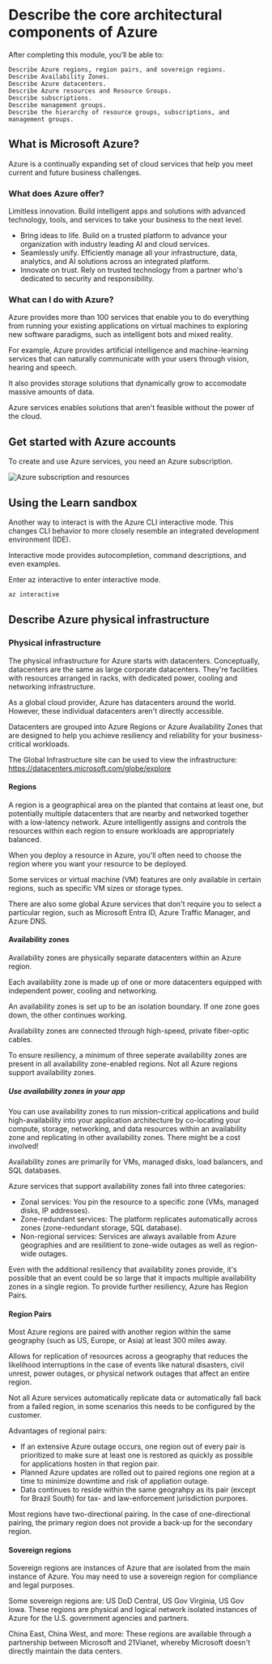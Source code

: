 # Describe the core architectural components of Azure

After completing this module, you’ll be able to:

    Describe Azure regions, region pairs, and sovereign regions.
    Describe Availability Zones.
    Describe Azure datacenters.
    Describe Azure resources and Resource Groups.
    Describe subscriptions.
    Describe management groups.
    Describe the hierarchy of resource groups, subscriptions, and management groups.

## What is Microsoft Azure?

Azure is a continually expanding set of cloud services that help you meet current and future business challenges.

### What does Azure offer?

Limitless innovation. Build intelligent apps and solutions with advanced technology, tools, and services to take your business to the next level.

  * Bring ideas to life. Build on a trusted platform to advance your organization with industry leading AI and cloud services.
  * Seamlessly unify. Efficiently manage all your infrastructure, data, analytics, and AI solutions across an integrated platform.
  * Innovate on trust. Rely on trusted technology from a partner who's dedicated to security and responsibility.

### What can I do with Azure?

Azure provides more than 100 services that enable you to do everything from running your existing applications on virtual machines to exploring new software paradigms, such as intelligent bots and mixed reality.

For example, Azure provides artificial intelligence and machine-learning services that can naturally communicate with your users through vision, hearing and speech. 

It also provides storage solutions that dynamically grow to accomodate massive amounts of data.

Azure services enables solutions that aren't feasible without the power of the cloud.

## Get started with Azure accounts

To create and use Azure services, you need an Azure subscription. 

![Azure subscription and resources](https://learn.microsoft.com/en-us/training/wwl-azure/describe-core-architectural-components-of-azure/media/account-scope-levels-9ceb3abd.png)

## Using the Learn sandbox

Another way to interact is with the Azure CLI interactive mode. This changes CLI behavior to more closely resemble an integrated development environment (IDE).

Interactive mode provides autocompletion, command descriptions, and even examples.

Enter az interactive to enter interactive mode.

```ps
az interactive
```

## Describe Azure physical infrastructure

### Physical infrastructure

The physical infrastructure for Azure starts with datacenters. Conceptually, datacenters are the same as large corporate datacenters. They're facilities with resources arranged in racks, with dedicated power, cooling and networking infrastructure.

As a global cloud provider, Azure has datacenters around the world. However, these individual datacenters aren't directly accessible.

Datacenters are grouped into Azure Regions or Azure Availability Zones that are designed to help you achieve resiliency and reliability for your business-critical workloads.

The Global Infrastructure site can be used to view the infrastructure: https://datacenters.microsoft.com/globe/explore

#### Regions

A region is a geographical area on the planted that contains at least one, but potentially multiple datacenters that are nearby and networked together with a low-latency network. Azure intelligently assigns and controls the resources within each region to ensure workloads are appropriately balanced.

When you deploy a resource in Azure, you'll often need to choose the region where you want your resource to be deployed.


Some services or virtual machine (VM) features are only available in certain regions, such as specific VM sizes or storage types. 

There are also some global Azure services that don't require you to select a particular region, such as Microsoft Entra ID, Azure Traffic Manager, and Azure DNS.

#### Availability zones

Availability zones are physically separate datacenters within an Azure region.

Each availability zone is made up of one or more datacenters equipped with independent power, cooling and networking. 

An availability zones is set up to be an isolation boundary. If one zone goes down, the other continues working. 

Availability zones are connected through high-speed, private fiber-optic cables.

To ensure resiliency, a minimum of three seperate availability zones are present in all availability zone-enabled regions. Not all Azure regions support availability zones.

##### Use availability zones in your app

You can use availability zones to run mission-critical applications and build high-availability into your application architecture by co-locating your compute, storage, networking, and data resources within an availability zone and replicating in other availability zones. There might be a cost involved!

Availability zones are primarily for VMs, managed disks, load balancers, and SQL databases.

Azure services that support availability zones fall into three categories:

  * Zonal services: You pin the resource to a specific zone (VMs, managed disks, IP addresses).
  * Zone-redundant services: The platform replicates automatically across zones (zone-redundant storage, SQL database).
  * Non-regional services: Services are always available from Azure geographies and are resilitient to zone-wide outages as well as region-wide outages.

Even with the additional resiliency that availability zones provide, it's possible that an event could be so large that it impacts multiple availability zones in a single region. To provide further resiliency, Azure has Region Pairs.

#### Region Pairs

Most Azure regions are paired with another region within the same geography (such as US, Europe, or Asia) at least 300 miles away.

Allows for replication of resources across a geography that reduces the likelihood interruptions in the case of events like natural disasters, civil unrest, power outages, or physical network outages that affect an entire region.

Not all Azure services automatically replicate data or automatically fall back from a failed region, in some scenarios this needs to be configured by the customer.

Advantages of regional pairs:
  * If an extensive Azure outage occurs, one region out of every pair is prioritized to make sure at least one is restored as quickly as possible for applications hosten in that region pair.
  * Planned Azure updates are rolled out to paired regions one region at a time to minimize downtime and risk of appliation outage.
  * Data continues to reside within the same geograhpy as its pair (except for Brazil South) for tax- and law-enforcement jurisdiction purpores.

Most regions have two-directional pairing. In the case of one-directional pairing, the primary region does not provide a back-up for the secondary region.

#### Sovereign regions

Sovereign regions are instances of Azure that are isolated from the main instance of Azure. You may need to use a sovereign region for compliance and legal purposes.

Some sovereign regions are: US DoD Central, US Gov Virginia, US Gov Iowa. These regions are physical and logical network isolated instances of Azure for the U.S. government agencies and partners.

China East, China West, and more: These regions are available through a partnership between Microsoft and 21Vianet, whereby Microsoft doesn't directly maintain the data centers.


